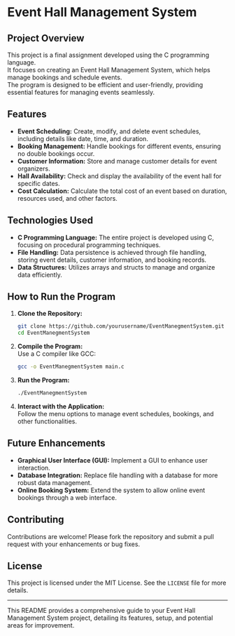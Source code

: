 # **Event Hall Management System**

## **Project Overview**

This project is a final assignment developed using the C programming language.\
It focuses on creating an Event Hall Management System, which helps manage bookings and schedule events.\
The program is designed to be efficient and user-friendly, providing essential features for managing events seamlessly.

## **Features**

- **Event Scheduling:** Create, modify, and delete event schedules, including details like date, time, and duration.
- **Booking Management:** Handle bookings for different events, ensuring no double bookings occur.
- **Customer Information:** Store and manage customer details for event organizers.
- **Hall Availability:** Check and display the availability of the event hall for specific dates.
- **Cost Calculation:** Calculate the total cost of an event based on duration, resources used, and other factors.

## **Technologies Used**

- **C Programming Language:** The entire project is developed using C, focusing on procedural programming techniques.
- **File Handling:** Data persistence is achieved through file handling, storing event details, customer information, and booking records.
- **Data Structures:** Utilizes arrays and structs to manage and organize data efficiently.

## **How to Run the Program**

1. **Clone the Repository:**  
   ```bash
   git clone https://github.com/yourusername/EventManegmentSystem.git
   cd EventManegmentSystem
   ```

2. **Compile the Program:**  
   Use a C compiler like GCC:  
   ```bash
   gcc -o EventManegmentSystem main.c
   ```

3. **Run the Program:**  
   ```bash
   ./EventManegmentSystem
   ```

4. **Interact with the Application:**  
   Follow the menu options to manage event schedules, bookings, and other functionalities.

## **Future Enhancements**

- **Graphical User Interface (GUI):** Implement a GUI to enhance user interaction.
- **Database Integration:** Replace file handling with a database for more robust data management.
- **Online Booking System:** Extend the system to allow online event bookings through a web interface.

## **Contributing**

Contributions are welcome! Please fork the repository and submit a pull request with your enhancements or bug fixes.

## **License**

This project is licensed under the MIT License. See the `LICENSE` file for more details.

---

This README provides a comprehensive guide to your Event Hall Management System project, detailing its features, setup, and potential areas for improvement.
